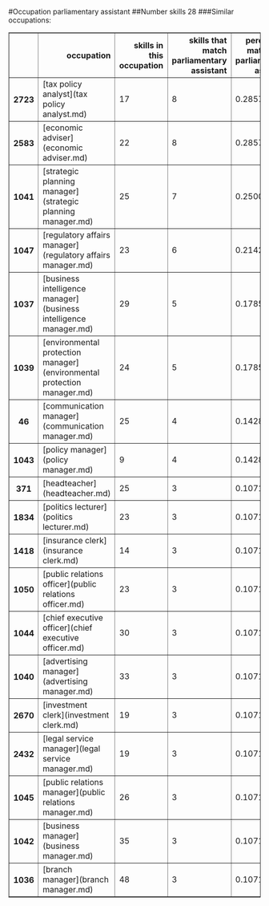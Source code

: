 #Occupation parliamentary assistant
##Number skills 28
###Similar occupations:
<table border="1" class="dataframe">
  <thead>
    <tr style="text-align: right;">
      <th></th>
      <th>occupation</th>
      <th>skills in this occupation</th>
      <th>skills that match parliamentary assistant</th>
      <th>percentage match with parliamentary assistant</th>
      <th>skills not in parliamentary assistant</th>
    </tr>
  </thead>
  <tbody>
    <tr>
      <th>2723</th>
      <td>[tax policy analyst](tax policy analyst.md)</td>
      <td>17</td>
      <td>8</td>
      <td>0.285714</td>
      <td>9</td>
    </tr>
    <tr>
      <th>2583</th>
      <td>[economic adviser](economic adviser.md)</td>
      <td>22</td>
      <td>8</td>
      <td>0.285714</td>
      <td>14</td>
    </tr>
    <tr>
      <th>1041</th>
      <td>[strategic planning manager](strategic planning manager.md)</td>
      <td>25</td>
      <td>7</td>
      <td>0.250000</td>
      <td>18</td>
    </tr>
    <tr>
      <th>1047</th>
      <td>[regulatory affairs manager](regulatory affairs manager.md)</td>
      <td>23</td>
      <td>6</td>
      <td>0.214286</td>
      <td>17</td>
    </tr>
    <tr>
      <th>1037</th>
      <td>[business intelligence manager](business intelligence manager.md)</td>
      <td>29</td>
      <td>5</td>
      <td>0.178571</td>
      <td>24</td>
    </tr>
    <tr>
      <th>1039</th>
      <td>[environmental protection manager](environmental protection manager.md)</td>
      <td>24</td>
      <td>5</td>
      <td>0.178571</td>
      <td>19</td>
    </tr>
    <tr>
      <th>46</th>
      <td>[communication manager](communication manager.md)</td>
      <td>25</td>
      <td>4</td>
      <td>0.142857</td>
      <td>21</td>
    </tr>
    <tr>
      <th>1043</th>
      <td>[policy manager](policy manager.md)</td>
      <td>9</td>
      <td>4</td>
      <td>0.142857</td>
      <td>5</td>
    </tr>
    <tr>
      <th>371</th>
      <td>[headteacher](headteacher.md)</td>
      <td>25</td>
      <td>3</td>
      <td>0.107143</td>
      <td>22</td>
    </tr>
    <tr>
      <th>1834</th>
      <td>[politics lecturer](politics lecturer.md)</td>
      <td>23</td>
      <td>3</td>
      <td>0.107143</td>
      <td>20</td>
    </tr>
    <tr>
      <th>1418</th>
      <td>[insurance clerk](insurance clerk.md)</td>
      <td>14</td>
      <td>3</td>
      <td>0.107143</td>
      <td>11</td>
    </tr>
    <tr>
      <th>1050</th>
      <td>[public relations officer](public relations officer.md)</td>
      <td>23</td>
      <td>3</td>
      <td>0.107143</td>
      <td>20</td>
    </tr>
    <tr>
      <th>1044</th>
      <td>[chief executive officer](chief executive officer.md)</td>
      <td>30</td>
      <td>3</td>
      <td>0.107143</td>
      <td>27</td>
    </tr>
    <tr>
      <th>1040</th>
      <td>[advertising manager](advertising manager.md)</td>
      <td>33</td>
      <td>3</td>
      <td>0.107143</td>
      <td>30</td>
    </tr>
    <tr>
      <th>2670</th>
      <td>[investment clerk](investment clerk.md)</td>
      <td>19</td>
      <td>3</td>
      <td>0.107143</td>
      <td>16</td>
    </tr>
    <tr>
      <th>2432</th>
      <td>[legal service manager](legal service manager.md)</td>
      <td>19</td>
      <td>3</td>
      <td>0.107143</td>
      <td>16</td>
    </tr>
    <tr>
      <th>1045</th>
      <td>[public relations manager](public relations manager.md)</td>
      <td>26</td>
      <td>3</td>
      <td>0.107143</td>
      <td>23</td>
    </tr>
    <tr>
      <th>1042</th>
      <td>[business manager](business manager.md)</td>
      <td>35</td>
      <td>3</td>
      <td>0.107143</td>
      <td>32</td>
    </tr>
    <tr>
      <th>1036</th>
      <td>[branch manager](branch manager.md)</td>
      <td>48</td>
      <td>3</td>
      <td>0.107143</td>
      <td>45</td>
    </tr>
  </tbody>
</table>
